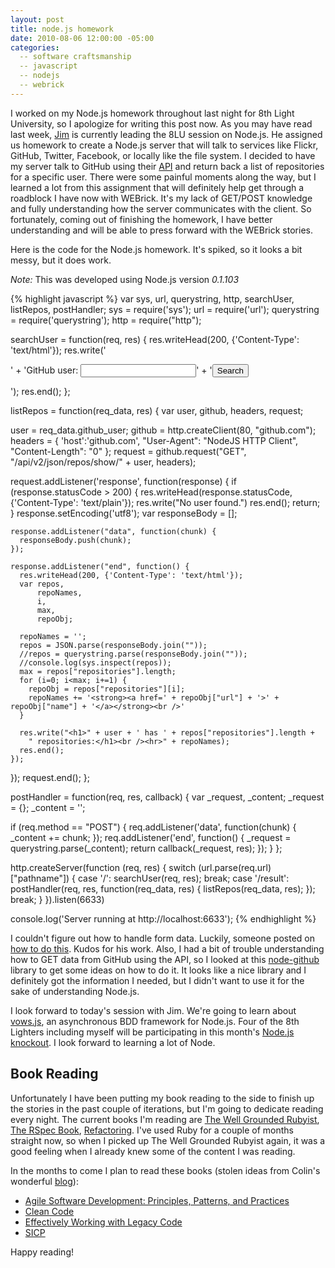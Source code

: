 ```yaml
---
layout: post
title: node.js homework
date: 2010-08-06 12:00:00 -05:00
categories:
  -- software craftsmanship
  -- javascript
  -- nodejs
  -- webrick  
---
```


I worked on my Node.js homework throughout last night for 8th Light University, so I apologize for writing this post now.  As you may have read last week, [Jim](http://twitter.com/jsuchy) is currently leading the 8LU session on Node.js.  He assigned us homework to create a Node.js server that will talk to services like Flickr, GitHub, Twitter, Facebook, or locally like the file system.  I decided to have my server talk to GitHub using their [API](http://develop.github.com/) and return back a list of repositories for a specific user.  There were some painful moments along the way, but I learned a lot from this assignment that will definitely help get through a roadblock I have now with WEBrick.  It's my lack of GET/POST knowledge and fully understanding how the server communicates with the client.  So fortunately, coming out of finishing the homework, I have better understanding and will be able to press forward with the WEBrick stories.

Here is the code for the Node.js homework.  It's spiked, so it looks a bit messy, but it does work.

*Note:* This was developed using Node.js version *0.1.103*

{% highlight javascript %}
var sys,
    url,
    querystring,
    http,
    searchUser,
    listRepos,
    postHandler;
sys = require('sys');
url = require('url');
querystring = require('querystring');
http = require("http");

searchUser = function(req, res) {
  res.writeHead(200, {'Content-Type': 'text/html'});
  res.write('<form action="/result" method="post">' +
      'GitHub user: <input type="text" name="github_user">' +
      '<input type="submit" value="Search"></form>');
  res.end();
};

listRepos = function(req_data, res) {
  var user,
      github,
      headers,
      request;

  user = req_data.github_user;
  github = http.createClient(80, "github.com");
  headers = {
    'host':'github.com',
    "User-Agent": "NodeJS HTTP Client",
    "Content-Length": "0"
  };
  request = github.request("GET", "/api/v2/json/repos/show/" + user, headers);

  request.addListener('response', function(response) {
    if (response.statusCode > 200) {
      res.writeHead(response.statusCode, {'Content-Type': 'text/plain'});
      res.write("No user found.")
      res.end();
      return;
    }
    response.setEncoding('utf8');
    var responseBody = [];

    response.addListener("data", function(chunk) {
      responseBody.push(chunk);
    });

    response.addListener("end", function() {
      res.writeHead(200, {'Content-Type': 'text/html'});
      var repos,
          repoNames,
          i,
          max,
          repoObj;

      repoNames = '';
      repos = JSON.parse(responseBody.join(""));
      //repos = querystring.parse(responseBody.join(""));
      //console.log(sys.inspect(repos));
      max = repos["repositories"].length;
      for (i=0; i<max; i+=1) {
        repoObj = repos["repositories"][i];
        repoNames += '<strong><a href=' + repoObj["url"] + '>' + repoObj["name"] + '</a></strong><br />'
      }

      res.write("<h1>" + user + ' has ' + repos["repositories"].length + 
        " repositories:</h1><br /><hr>" + repoNames);
      res.end();
    });
  });
  request.end();
};

postHandler = function(req, res, callback) {
  var _request,
      _content;
  _request = {};
  _content = '';

  if (req.method == "POST") {
    req.addListener('data', function(chunk) {
      _content += chunk;
    });
    req.addListener('end', function() {
      _request = querystring.parse(_content);
      return callback(_request, res);
    });
  }
};

http.createServer(function (req, res) {
  switch (url.parse(req.url)["pathname"]) {
  case '/':
    searchUser(req, res);
    break;
  case '/result':
    postHandler(req, res, function(req_data, res) {
      listRepos(req_data, res);
    });
    break;
  }
}).listen(6633)

console.log('Server running at http://localhost:6633');
{% endhighlight %}

I couldn't figure out how to handle form data.  Luckily, someone posted on [how to do this](http://www.toxiccoma.com/random/nodejs-0195-http-post-handling-of-form-data).  Kudos for his work.  Also, I had a bit of trouble understanding how to GET data from GitHub using the API, so I looked at this [node-github](http://github.com/ajaxorg/node-github) library to get some ideas on how to do it.  It looks like a nice library and I definitely got the information I needed, but I didn't want to use it for the sake of understanding Node.js.

I look forward to today's session with Jim.  We're going to learn about [vows.js](http://vowsjs.org/), an asynchronous BDD framework for Node.js.  Four of the 8th Lighters including myself will be participating in this month's [Node.js knockout](http://nodeknockout.com/).  I look forward to learning a lot of Node.

## Book Reading

Unfortunately I have been putting my book reading to the side to finish up the stories in the past couple of iterations, but I'm going to dedicate reading every night.  The current books I'm reading are [The Well Grounded Rubyist](http://www.amazon.com/Well-Grounded-Rubyist-David-Black/dp/1933988657), [The RSpec Book](http://www.amazon.com/RSpec-Book-Behaviour-Development-Cucumber/dp/1934356379), [Refactoring](http://www.amazon.com/Refactoring-Improving-Design-Existing-Code/dp/0201485672).  I've used Ruby for a couple of months straight now, so when I picked up The Well Grounded Rubyist again, it was a good feeling when I already knew some of the content I was reading.

In the months to come I plan to read these books (stolen ideas from Colin's wonderful [blog](http://softwareapprenticeship.wordpress.com/)):

* [Agile Software Development: Principles, Patterns, and Practices](http://www.amazon.com/Software-Development-Principles-Patterns-Practices/dp/0135974445)
* [Clean Code](http://www.amazon.com/Clean-Code-Handbook-Software-Craftsmanship/dp/0132350882)
* [Effectively Working with Legacy Code](http://www.amazon.com/Working-Effectively-Legacy-Michael-Feathers/dp/0131177052)
* [SICP](http://www.amazon.com/Structure-Interpretation-Computer-Programs-Engineering/dp/0262011530)

Happy reading!
